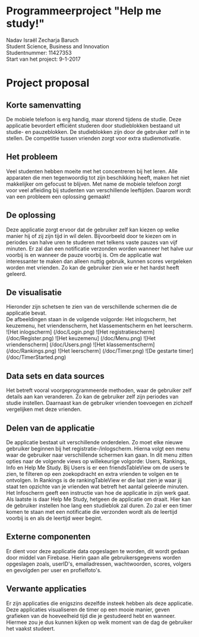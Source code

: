# Programmeerproject "Help me study!"
Nadav Israël Zecharja Baruch<br>
Student Science, Business and Innovation<br>
Studentnummer: 11427353<br>
Start van het project: 9-1-2017<br>
# Project proposal
## Korte samenvatting
De mobiele telefoon is erg handig, maar storend tijdens de studie. Deze applicatie bevordert efficiënt studeren door studieblokken bestaand uit studie- en pauzeblokken. De studieblokken zijn door de gebruiker zelf in te stellen. De competitie tussen vrienden zorgt voor extra studiemotivatie. 
## Het probleem
Veel studenten hebben moeite met het concentreren bij het leren. Alle apparaten die men tegenwoordig tot zijn beschikking heeft, maken het niet makkelijker om gefocust te blijven. Met name de mobiele telefoon zorgt voor veel afleiding bij studenten van verschillende leeftijden. Daarom wordt van een probleem een oplossing gemaakt!
## De oplossing
Deze applicatie zorgt ervoor dat de gebruiker zelf kan kiezen op welke manier hij of zij zijn tijd in wil delen. Bijvoorbeeld door te kiezen om in periodes van halve uren te studeren met telkens vaste pauzes van vijf minuten. Er zal dan een notificatie verzonden worden wanneer het halve uur voorbij is en wanneer de pauze voorbij is. Om de applicatie wat interessanter te maken dan alleen nuttig gebruik, kunnen scores vergeleken worden met vrienden. Zo kan de gebruiker zien wie er het hardst heeft geleerd.
## De visualisatie
Hieronder zijn schetsen te zien van de verschillende schermen die de applicatie bevat.<br>
De afbeeldingen staan in de volgende volgorde: Het inlogscherm, het keuzemenu, het vriendenscherm, het klassementscherm en het leerscherm.
![Het inlogscherm]
(/doc/Login.png)
![Het registratiescherm]
(/doc/Register.png)
![Het keuzemenu]
(/doc/Menu.png)
![Het vriendenscherm]
(/doc/Users.png)
![Het klassementscherm]
(/doc/Rankings.png)
![Het leerscherm]
(/doc/Timer.png)
![De gestarte timer]
(/doc/TimerStarted.png)
## Data sets en data sources
Het betreft vooral voorgeprogrammeerde methoden, waar de gebruiker zelf details aan kan veranderen. Zo kan de gebruiker zelf zijn periodes van studie instellen. Daarnaast kan de gebruiker vrienden toevoegen en zichzelf vergelijken met deze vrienden.
## Delen van de applicatie
De applicatie bestaat uit verschillende onderdelen. Zo moet elke nieuwe gebruiker beginnen bij het registratie-/inlogscherm. Hierna volgt een menu waar de gebruiker naar verschillende schermen kan gaan. In dit menu zitten opties naar de volgende views op willekeurige volgorde: Users, Rankings, Info en Help Me Study. Bij Users is er een friendsTableView om de users te zien, te filteren op een zoekopdracht en extra vrienden te volgen en te ontvolgen. In Rankings is de rankingTableView er die laat zien je waar jij staat ten opzichte van je vrienden wat betreft het aantal geleerde minuten. Het Infoscherm geeft een instructie van hoe de applicatie in zijn werk gaat. Als laatste is daar Help Me Study, hetgeen de applicatie om draait. Hier kan de gebruiker instellen hoe lang een studieblok zal duren. Zo zal er een timer komen te staan met een notificatie die verzonden wordt als de leertijd voorbij is en als de leertijd weer begint.
## Externe componenten
Er dient voor deze applicatie data opgeslagen te worden, dit wordt gedaan door middel van Firebase. Hierin gaan alle gebruikersgegevens worden opgeslagen zoals, userID's, emailadressen, wachtwoorden, scores, volgers en gevolgden per user en profielfoto's.
## Verwante applicaties
Er zijn applicaties die enigszins dezelfde insteek hebben als deze applicatie. Deze applicaties visualiseren de timer op een mooie manier, geven grafieken van de hoeveelheid tijd die je gestudeerd hebt en wanneer. Hiermee zou je dus kunnen kijken op welk moment van de dag de gebruiker het vaakst studeert. 
